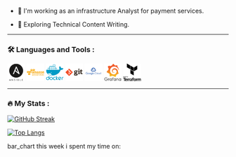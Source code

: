 - :telescope: I'm working as an infrastructure Analyst for payment services.

- :seedling: Exploring Technical Content Writing.

---

### :hammer_and_wrench: Languages and Tools :

<div>
  <code><img src="https://github.com/devicons/devicon/blob/master/icons/ansible/ansible-plain-wordmark.svg" title="Ansible" **alt="Ansible" width="40" height="40" /></code>
  <code><img src="https://github.com/devicons/devicon/blob/master/icons/amazonwebservices/amazonwebservices-plain-wordmark.svg" title="AWS" alt="AWS" width="40" height="40"/></code>
  <code><img src="https://github.com/devicons/devicon/blob/master/icons/docker/docker-plain-wordmark.svg" title="Docker" **alt="Docker" width="40" height="40"/></code>
  <code><img src="https://github.com/devicons/devicon/blob/master/icons/git/git-original-wordmark.svg" title="Git" **alt="Git" width="40" height="40"/></code>
  <code><img src="https://github.com/devicons/devicon/blob/master/icons/googlecloud/googlecloud-plain-wordmark.svg" title="Google Cloud" **alt="Google Cloud" width="40" height="40"/></code>
  <code><img src="https://github.com/devicons/devicon/blob/master/icons/grafana/grafana-original-wordmark.svg" title="Grafana" **alt="Grafana" width="40" height="40"/></code>
  <code><img src="https://github.com/devicons/devicon/blob/master/icons/terraform/terraform-plain-wordmark.svg" title="Terraform" **alt="Terraform" width="40" height="40"/></code>
</div>

---

### :fire: My Stats :
[![GitHub Streak](https://github-readme-streak-stats.herokuapp.com?user=chcdc&theme=gruvbox&hide_border=true&date_format=j%20M%5B%20Y%5D)](https://git.io/streak-stats)

[![Top Langs](https://github-readme-stats.vercel.app/api/top-langs/?username=chcdc)](https://github.com/anuraghazra/github-readme-stats)


bar_chart this week i spent my time on:
<!--START_SECTION:waka-->
<!--END_SECTION:waka-->
